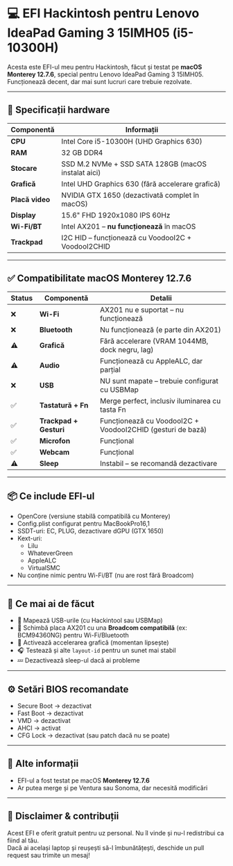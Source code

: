 # 💻 EFI Hackintosh pentru Lenovo IdeaPad Gaming 3 15IMH05 (i5-10300H)

Acesta este EFI-ul meu pentru Hackintosh, făcut și testat pe **macOS Monterey 12.7.6**, special pentru Lenovo IdeaPad Gaming 3 15IMH05. Funcționează decent, dar mai sunt lucruri care trebuie rezolvate.

---

## 🧱 Specificații hardware

| Componentă     | Informații                                                                 |
|----------------|----------------------------------------------------------------------------|
| **CPU**        | Intel Core i5-10300H (UHD Graphics 630)                                    |
| **RAM**        | 32 GB DDR4                                                                 |
| **Stocare**    | SSD M.2 NVMe + SSD SATA 128GB (macOS instalat aici)                        |
| **Grafică**    | Intel UHD Graphics 630 (fără accelerare grafică)                           |
| **Placă video**| NVIDIA GTX 1650 (dezactivată complet în macOS)                             |
| **Display**    | 15.6" FHD 1920x1080 IPS 60Hz                                                |
| **Wi-Fi/BT**   | Intel AX201 – **nu funcționează** în macOS                                 |
| **Trackpad**   | I2C HID – funcționează cu VoodooI2C + VoodooI2CHID                         |

---

## ✅ Compatibilitate macOS Monterey 12.7.6

| Status | Componentă              | Detalii                                                                 |
|--------|--------------------------|-------------------------------------------------------------------------|
| ❌     | **Wi-Fi**               | AX201 nu e suportat – nu funcționează                                   |
| ❌     | **Bluetooth**           | Nu funcționează (e parte din AX201)                                     |
| ⚠️     | **Grafică**            | Fără accelerare (VRAM 1044MB, dock negru, lag)                          |
| ⚠️     | **Audio**              | Funcționează cu AppleALC, dar parțial                                   |
| ❌     | **USB**                | NU sunt mapate – trebuie configurat cu USBMap                           |
| ✅     | **Tastatură + Fn**     | Merge perfect, inclusiv iluminarea cu tasta Fn                          |
| ✅     | **Trackpad + Gesturi** | Funcționează cu VoodooI2C + VoodooI2CHID (gesturi de bază)              |
| ✅     | **Microfon**           | Funcțional                                                              |
| ✅     | **Webcam**             | Funcțional                                                              |
| ⚠️     | **Sleep**              | Instabil – se recomandă dezactivare                                     |

---

## 📦 Ce include EFI-ul

- OpenCore (versiune stabilă compatibilă cu Monterey)
- Config.plist configurat pentru MacBookPro16,1
- SSDT-uri: EC, PLUG, dezactivare dGPU (GTX 1650)
- Kext-uri:
  - Lilu
  - WhateverGreen
  - AppleALC
  - VirtualSMC
- Nu conține nimic pentru Wi-Fi/BT (nu are rost fără Broadcom)

---

## 🔧 Ce mai ai de făcut

- 🧩 Mapează USB-urile (cu Hackintool sau USBMap)
- 🛜 Schimbă placa AX201 cu una **Broadcom compatibilă** (ex: BCM94360NG) pentru Wi-Fi/Bluetooth
- 🎨 Activează accelerarea grafică (momentan lipsește)
- 🎧 Testează și alte `layout-id` pentru un sunet mai stabil
- 💤 Dezactivează sleep-ul dacă ai probleme

---

## ⚙️ Setări BIOS recomandate

- Secure Boot → dezactivat  
- Fast Boot → dezactivat  
- VMD → dezactivat  
- AHCI → activat  
- CFG Lock → dezactivat (sau patch dacă nu se poate)

---

## 📜 Alte informații

- EFI-ul a fost testat pe macOS **Monterey 12.7.6**
- Ar putea merge și pe Ventura sau Sonoma, dar necesită modificări

---

## 🙌 Disclaimer & contribuții

Acest EFI e oferit gratuit pentru uz personal. Nu îl vinde și nu-l redistribui ca fiind al tău.  
Dacă ai același laptop și reușești să-l îmbunătățești, deschide un pull request sau trimite un mesaj!
